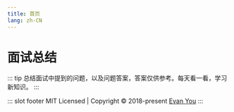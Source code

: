 ```yaml
---
title: 首页
lang: zh-CN
---
```


# 面试总结

::: tip
总结面试中提到的问题，以及问题答案，答案仅供参考。每天看一看，学习新知识。
:::


::: slot footer
MIT Licensed | Copyright © 2018-present [Evan You](https://github.com/yyx990803)
:::